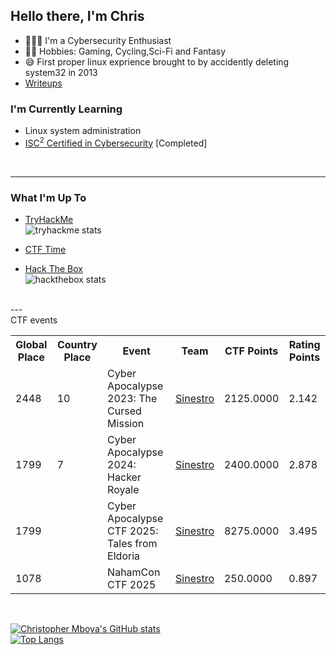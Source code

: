 ## Hello there, I'm Chris

- 👨🏿‍🎓 I'm a Cybersecurity Enthusiast
- 👸🏿 Hobbies: Gaming, Cycling,Sci-Fi and Fantasy
- 😅 First proper linux exprience brought to by accidently deleting system32 in 2013
- <a href="https://nuke5.github.io/tags/#ctf">Writeups</a>

### I'm Currently Learning
- Linux system administration
- <a href="https://www.credly.com/earner/earned/badge/31683cdd-55e2-41d8-a340-8cb97ee02fc1">ISC<sup>2</sup> Certified in Cybersecurity</a> [Completed]

<br />

---
### What I'm Up To

- <a href="https://tryhackme.com/badge/regen/498304">TryHackMe</a> <br/>
![tryhackme stats](https://raw.githubusercontent.com/Nuke5/Nuke5/master/assets/tryhackme_badge.png)

- <a href="https://ctftime.org/user/157003"> CTF Time </a>
- <a href="https://app.hackthebox.com/profile/369069">Hack The Box</a> <br/>
![hackthebox stats](https://app.hackthebox.com/profile/369069)
<br />
---
<br/>
CTF events
 <table>
  <tr>
    <th>Global Place</th>
    <th>Country Place</th>
    <th>Event</th>
    <th>Team</th>
    <th>CTF Points</th>
    <th>Rating Points</th>
  </tr>
  <tr>
    <td>2448</td>
    <td>10</td>
    <td>Cyber Apocalypse 2023: The Cursed Mission</td>
    <td><a href="https://ctftime.org/team/218787">Sinestro</a></td>
    <td>2125.0000</td>
    <td>2.142</td>
  </tr>
    <tr>
    <td>1799</td>
    <td>7</td>
    <td>Cyber Apocalypse 2024: Hacker Royale</td>
    <td><a href="https://ctftime.org/team/218787">Sinestro</a></td>
    <td>2400.0000</td>
    <td>2.878</td>
  </tr>
    </tr>
    <tr>
    <td>1799</td>
    <td></td>
    <td>Cyber Apocalypse CTF 2025: Tales from Eldoria</td>
    <td><a href="https://ctftime.org/team/218787">Sinestro</a></td>
    <td>8275.0000</td>
    <td>3.495</td>
  </tr>
    </tr>
    </tr>
    <tr>
    <td>1078</td>
    <td></td>
    <td>NahamCon CTF 2025</td>
    <td><a href="https://ctftime.org/team/218787">Sinestro</a></td>
    <td>250.0000</td>
    <td>0.897</td>
  </tr>
</table> 
<br />

[![Christopher Mboya's GitHub stats](https://github-readme-stats.vercel.app/api?username=Nuke5)](https://github.com/anuraghazra/github-readme-stats)
  <br/>
[![Top Langs](https://github-readme-stats.vercel.app/api/top-langs/?username=Nuke5)](https://github.com/anuraghazra/github-readme-stats)



[linkedin]: https://www.linkedin.com/in/cmboya
[github]: https://github.com/Nuke5
